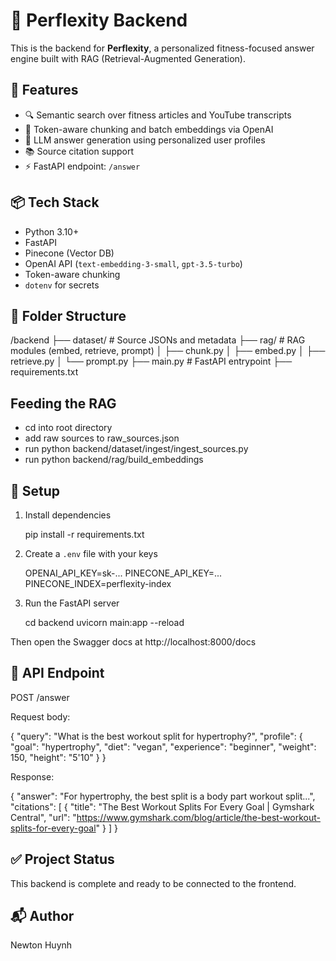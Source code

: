 # 🧠 Perflexity Backend

This is the backend for **Perflexity**, a personalized fitness-focused answer engine built with RAG (Retrieval-Augmented Generation).

## 🚀 Features

- 🔍 Semantic search over fitness articles and YouTube transcripts
- 🧩 Token-aware chunking and batch embeddings via OpenAI
- 🧠 LLM answer generation using personalized user profiles
- 📚 Source citation support
- ⚡ FastAPI endpoint: `/answer`

## 📦 Tech Stack

- Python 3.10+
- FastAPI
- Pinecone (Vector DB)
- OpenAI API (`text-embedding-3-small`, `gpt-3.5-turbo`)
- Token-aware chunking
- `dotenv` for secrets

## 📁 Folder Structure

/backend
├── dataset/                # Source JSONs and metadata
├── rag/                    # RAG modules (embed, retrieve, prompt)
│   ├── chunk.py
│   ├── embed.py
│   ├── retrieve.py
│   └── prompt.py
├── main.py                 # FastAPI entrypoint
├── requirements.txt

## Feeding the RAG

- cd into root directory
- add raw sources to raw_sources.json
- run python backend/dataset/ingest/ingest_sources.py
- run python backend/rag/build_embeddings

## 🔧 Setup

1. Install dependencies

    pip install -r requirements.txt

2. Create a `.env` file with your keys

    OPENAI_API_KEY=sk-...
    PINECONE_API_KEY=...
    PINECONE_INDEX=perflexity-index

3. Run the FastAPI server

    cd backend
    uvicorn main:app --reload

Then open the Swagger docs at http://localhost:8000/docs

## 🔁 API Endpoint

POST /answer

Request body:

{
  "query": "What is the best workout split for hypertrophy?",
  "profile": {
    "goal": "hypertrophy",
    "diet": "vegan",
    "experience": "beginner",
    "weight": 150,
    "height": "5'10"
  }
}

Response:

{
  "answer": "For hypertrophy, the best split is a body part workout split...",
  "citations": [
    {
      "title": "The Best Workout Splits For Every Goal | Gymshark Central",
      "url": "https://www.gymshark.com/blog/article/the-best-workout-splits-for-every-goal"
    }
  ]
}

## ✅ Project Status

This backend is complete and ready to be connected to the frontend.

## 📬 Author

Newton Huynh
